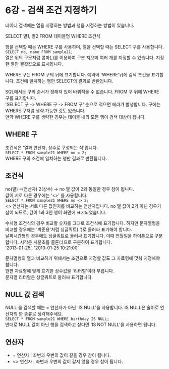 # 6강 - 검색 조건 지정하기
데이터 검색에는 열을 지정하는 방법과 행을 지정하는 방법이 있습니다.  
  
SELECT 열1, 열2 FROM 테이블명 WHERE 조건식  
  
행을 선택할 때는 WHERE 구를 사용하며, 열을 선택할 때는 SELECT 구를 사용합니다.  
`SELECT no, name FROM sample21;`  
열은 위의 구문처럼 콤마(,)를 이용하여 구분 지으며 여러 개를 지정할 수 있습니다. 지정한 열만 결괏값으로 표시됩니다.  
  
WHERE 구는 FROM 구의 뒤에 표기합니다. 예약어 'WHERE'뒤에 검색 조건을 표기합니다. 조건에 일치하는 행만 SELECT의 결과로 반환됩니다.  
  
SQL에서는 구의 순서가 정해져 있어 바꿔적을 수 없습니다. FROM 구 뒤에 WHERE 구를 표기합니다.  
'SELECT 구 -> WHERE 구 -> FROM 구' 순으로 적으면 에러가 발생합니다. 구에는 WHERE 구처럼 생략 가능한 것도 있습니다.  
만약 WHERE 구를 생략한 경우는 테이블 내의 모든 행이 검색 대상이 됩니다.  
  
## WHERE 구
조건식은 '열과 연산자, 상수로 구성되는 식'입니다.  
`SELECT * FROM sample21 WHERE no = 2;`  
WHERE 구의 조건에 일치하는 행만 결과로 반환됩니다.  
  
## 조건식
no(열) =(연산자) 2(상수) -> no 열 값이 2와 동일한 경우 참이 됩니다.  
값이 서로 다른 경우에는 '<>' 를 사용합니다.  
`SELECT * FROM sample21 WHERE no <> 2;`  
<> 연산자는 서로 다른 값인지를 비교하는 연산자입니다. no 열 값이 2가 아닌 경우가 참이 되므로, 값이 1과 3인 행이 화면에 표시되었습니다.  
  
수치형 조건식의 경우 비교할 숫자를 그대로 조건식에 표기합니다. 하지만 문자열형을 비교할 경우에는 '박준용'처럼 싱글쿼트('')로 둘러싸 표기해야 합니다.  
날짜시간형의 경우에도 싱글쿼트로 둘러싸 표기합니다. 이때 연월일을 하이픈으로 구분합니다. 시각은 시분초를 콜론(:)으로 구분하여 표기합니다.  
'2013-01-25', '2013-01-25 10:21:00'  
  
문자열형의 열과 비교하기 위해서는 조건으로 지정할 값도 그 자료형에 맞춰 지정해야 합니다.  
한편 자료형에 맞게 표기한 상수값을 '리터럴'이라 부릅니다.  
문자열 리터럴은 싱글쿼트로 둘러싸 표기합니다.  
  
## NULL 값 검색
NULL 을 검색할 때는 = 연산자가 아닌 'IS NULL'을 사용합니다. IS NULL은 술어로 연산자의 한 종류로 생각해주세요.  
`SELECT * FROM sample21 WHERE birthday IS NULL;`  
반대로 NULL 값이 아닌 행을 검색하고 싶다면 'IS NOT NULL'을 사용하면 됩니다.  
  
## 연산자
- = 연산자 : 좌변과 우변의 값이 같을 경우 참이 됩니다.  
- <> 연산자 : 좌변과 우변의 값이 같지 않을 경우 참이 됩니다.  
  




